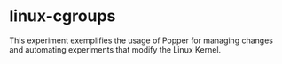 # linux-cgroups

This experiment exemplifies the usage of Popper for managing changes 
and automating experiments that modify the Linux Kernel.
